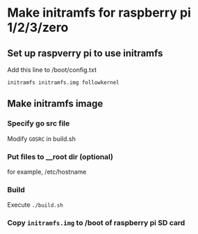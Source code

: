 # Make initramfs for raspberry pi 1/2/3/zero

## Set up raspverry pi to use initramfs

Add this line to /boot/config.txt

```
initramfs initramfs.img followkernel
```

## Make initramfs image

### Specify go src file

Modify `GOSRC` in build.sh

### Put files to __root dir (optional)

for example, /etc/hostname

### Build

Execute `./build.sh`

### Copy `initramfs.img` to /boot of raspberry pi SD card

